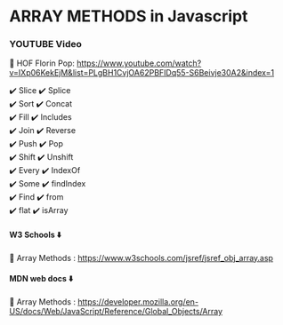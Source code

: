 # ARRAY METHODS in Javascript

### YOUTUBE Video

🚀 HOF Florin Pop: https://www.youtube.com/watch?v=IXp06KekEjM&list=PLgBH1CvjOA62PBFIDq55-S6Beivje30A2&index=1

✔️ Slice  ✔️ Splice <br>
✔️ Sort   ✔️ Concat <br>
✔️ Fill   ✔️ Includes <br>
✔️ Join   ✔️ Reverse <br>
✔️ Push   ✔️ Pop <br> 
✔️ Shift  ✔️ Unshift <br>
✔️ Every  ✔️ IndexOf <br>
✔️ Some   ✔️ findIndex <br>
✔️ Find   ✔️ from <br>
✔️ flat   ✔️ isArray <br>

#### W3 Schools ⬇️

🚀 Array Methods : https://www.w3schools.com/jsref/jsref_obj_array.asp

#### MDN web docs ⬇️

🚀 Array Methods : https://developer.mozilla.org/en-US/docs/Web/JavaScript/Reference/Global_Objects/Array